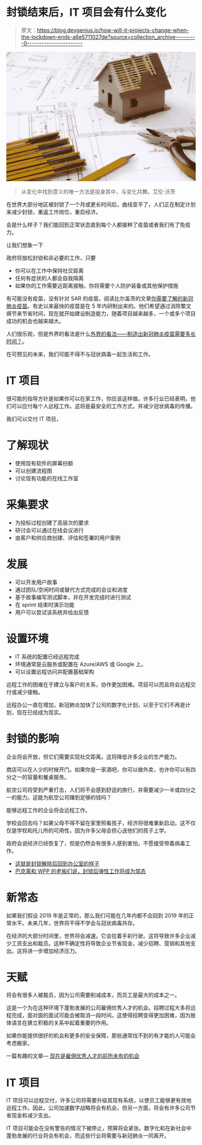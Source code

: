 # 封锁结束后，IT 项目会有什么变化

> 原文：<https://blog.devgenius.io/how-will-it-projects-change-when-the-lockdown-ends-a6e5711027de?source=collection_archive---------0----------------------->

![](img/82831d7fd6cc41f90727e6dc4adba445.png)

> 从变化中找到意义的唯一方法是投身其中，与变化共舞。艾伦·沃茨

在世界大部分地区被封锁了一个月或更长时间后，曲线变平了，人们正在制定计划来减少封锁，重返工作岗位，重启经济。

会是什么样子？我们能回到正常状态直到每个人都接种了疫苗或者我们有了免疫力。

让我们想象一下

政府将放松封锁和非必要的工作，只要

*   你可以在工作中保持社交距离
*   任何有症状的人都会自我隔离
*   如果你的工作需要近距离接触，你将需要个人防护装备或其他保护措施

有可能没有疫苗，没有针对 SAR 的疫苗。阅读比尔盖茨的文章[你需要了解的新冠肺炎疫苗](https://www.gatesnotes.com/Health/What-you-need-to-know-about-the-COVID-19-vaccine)。有史以来最快的疫苗是在 5 年内研制出来的。他们希望通过消除繁文缛节来节省时间，现在就开始建设制造能力，随着项目越来越多，一个或多个项目成功的机会也越来越大。

人们很乐观，但是外界的看法是什么[外界的看法——制造出新冠肺炎疫苗需要多长时间？](https://medium.com/%40TheHosk/the-outside-view-how-long-will-it-take-to-create-a-vaccine-for-covid-19-761d12fd4aab)。

在可预见的未来，我们可能不得不与冠状病毒一起生活和工作。

# **IT 项目**

很可能的指导方针是如果你可以在家工作，你应该这样做。许多行业已经表明，他们可以应付每个人远程工作。这将是最安全的工作方式，并减少冠状病毒的传播。

我们可以交付 IT 项目，

# **了解现状**

*   使用现有软件的屏幕份额
*   可以创建流程图
*   讨论现有功能的在线工作室

# **采集要求**

*   为投标过程创建了高层次的要求
*   研讨会可以通过在线会议进行
*   由客户和供应商创建、评估和签署的用户案例

# **发展**

*   可以开发用户故事
*   通过团队/空闲时间或替代方式完成的会议和进度
*   基于故事编写测试脚本，并在开发完成时进行测试
*   在 sprint 结束时演示功能
*   用户可以尝试该系统并给出反馈

# **设置环境**

*   IT 系统的配置已经远程完成
*   环境通常是云服务或配置在 Azure/AWS 或 Google 上。
*   可以设置远程访问并配置基础架构

远程工作的困难在于建立与客户的关系，协作更加困难。项目可以而且将会远程交付或减少接触。

远程办公一直在增加，新冠肺炎加快了公司的数字化计划，以至于它们不再是计划，现在已经成为现实。

# **封锁的影响**

企业将会开放，但它们需要实现社交距离。这将降低许多企业的生产能力。

商店可以在人少的时候开门。如果你是一家酒吧，你可以做外卖，也许你可以有四分之一的容量和餐桌服务。

航空公司将受到严重打击，人们将不会感到舒适的旅行，并需要减少一半或四分之一的能力。这能为航空公司赚到足够的钱吗？

能够远程工作的企业将会远程工作。

学校会回去吗？如果父母不得不留在家里照看孩子，经济将很难重新启动。这不仅仅是学校和托儿所的可用性，因为许多父母会担心送他们的孩子上学。

政府会说经济已经恢复了，但是仍然会有很多人感到害怕，不愿接受带着病毒工作。

*   [这就是封锁解除后回到办公室的样子](https://www.wired.co.uk/article/social-distancing-office-cubicles)
*   [巴克莱和 WPP 的老板们说，封锁后弹性工作将成为常态](https://www.theguardian.com/business/2020/apr/29/flexible-working-will-be-norm-after-covid-19-lockdown-say-barclays-and-wpp-bosses)

# **新常态**

如果我们假设 2019 年是正常的，那么我们可能在几年内都不会回到 2019 年的正常水平。未来几年，世界将不得不学会与冠状病毒共存。

在经济的大部分时间里，世界将会减速。它会拉着手刹行驶。这将导致许多企业减少工资支出和裁员。这种不确定性将导致企业节省现金，减少招聘、营销和其他支出。这将进一步增加经济压力。

# **天赋**

将会有很多人被裁员，因为公司需要削减成本，而员工是最大的成本之一。

这是一个为在这种环境下蓬勃发展的公司雇佣优秀人才的机会。招聘过程大多将远程完成，面对面的面试可能会被取消一段时间。这使得招聘变得更加困难，因为肢体语言在建立积极的关系中起着重要的作用。

如果你能提供很好的机会和更多的安全保障，那些通常找不到的有才能的人可能会考虑搬家。

一篇有趣的文章— [现在是雇佣优秀人才的前所未有的机会](https://hbr.org/2020/05/now-is-an-unprecedented-opportunity-to-hire-great-talent)

# **IT 项目**

IT 项目可以远程交付，许多公司将需要升级其现有系统，以使员工能够更有效地远程工作。因此，公司加速数字战略将会有机会，但另一方面，将会有许多公司节省现金和减少支出。

IT 项目可能会在没有警告的情况下被停止，预算将会紧张。数字化和在新社会中蓬勃发展的行业将会有机会，而这些行业将需要与新冠肺炎一同离开。